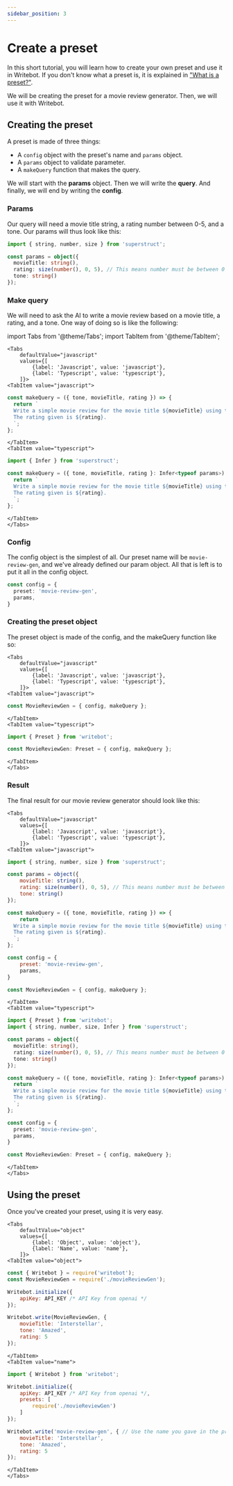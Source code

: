 ```yaml
---
sidebar_position: 3
---
```


# Create a preset

In this short tutorial, you will learn how to create your own preset and use it in Writebot. If you don't know what a preset is, it is explained in ["What is a preset?"](what-is-a-preset.mdx).

We will be creating the preset for a movie review generator. Then, we will use it with Writebot.

## Creating the preset

A preset is made of three things:
- A `config` object with the preset's name and `params` object.
- A `params` object to validate parameter.
- A `makeQuery` function that makes the query.

We will start with the **params** object. Then we will write the **query**. And finally, we will end by writing the **config**.

### Params

Our query will need a movie title string, a rating number between 0-5, and a tone. Our params will thus look like this:

```typescript
import { string, number, size } from 'superstruct';

const params = object({
  movieTitle: string(),
  rating: size(number(), 0, 5), // This means number must be between 0 and 5.
  tone: string()
});
```

### Make query

We will need to ask the AI to write a movie review based on a movie title, a rating, and a tone. One way of doing so is like the following:

import Tabs from '@theme/Tabs';
import TabItem from '@theme/TabItem';

```mdx-code-block
<Tabs
    defaultValue="javascript"
    values={[
        {label: 'Javascript', value: 'javascript'},
        {label: 'Typescript', value: 'typescript'},
    ]}>
<TabItem value="javascript">
```

```javascript
const makeQuery = ({ tone, movieTitle, rating }) => {
  return `
  Write a simple movie review for the movie title ${movieTitle} using the following tone ${tone}.
  The rating given is ${rating}.
  `;
};
```

```mdx-code-block
</TabItem>
<TabItem value="typescript">
```

```typescript
import { Infer } from 'superstruct';

const makeQuery = ({ tone, movieTitle, rating }: Infer<typeof params>) => {
  return `
  Write a simple movie review for the movie title ${movieTitle} using the following tone ${tone}.
  The rating given is ${rating}.
  `;
};
```

```mdx-code-block
</TabItem>
</Tabs>
```

### Config

The config object is the simplest of all. Our preset name will be `movie-review-gen`, and we've already defined our param object. All that is left is to put it all in the config object.

```typescript
const config = {
  preset: 'movie-review-gen',
  params,
}
```

### Creating the preset object

The preset object is made of the config, and the makeQuery function like so:

```mdx-code-block
<Tabs
    defaultValue="javascript"
    values={[
        {label: 'Javascript', value: 'javascript'},
        {label: 'Typescript', value: 'typescript'},
    ]}>
<TabItem value="javascript">
```

```javascript
const MovieReviewGen = { config, makeQuery };
```

```mdx-code-block
</TabItem>
<TabItem value="typescript">
```

```typescript
import { Preset } from 'writebot';

const MovieReviewGen: Preset = { config, makeQuery };
```

```mdx-code-block
</TabItem>
</Tabs>
```

### Result

The final result for our movie review generator should look like this:

```mdx-code-block
<Tabs
    defaultValue="javascript"
    values={[
        {label: 'Javascript', value: 'javascript'},
        {label: 'Typescript', value: 'typescript'},
    ]}>
<TabItem value="javascript">
```

```javascript
import { string, number, size } from 'superstruct';

const params = object({
    movieTitle: string(),
    rating: size(number(), 0, 5), // This means number must be between 0 and 5.
    tone: string()
});

const makeQuery = ({ tone, movieTitle, rating }) => {
    return `
  Write a simple movie review for the movie title ${movieTitle} using the following tone ${tone}.
  The rating given is ${rating}.
  `;
};

const config = {
    preset: 'movie-review-gen',
    params,
}

const MovieReviewGen = { config, makeQuery };
```

```mdx-code-block
</TabItem>
<TabItem value="typescript">
```

```typescript
import { Preset } from 'writebot';
import { string, number, size, Infer } from 'superstruct';

const params = object({
  movieTitle: string(),
  rating: size(number(), 0, 5), // This means number must be between 0 and 5.
  tone: string()
});

const makeQuery = ({ tone, movieTitle, rating }: Infer<typeof params>) => {
  return `
  Write a simple movie review for the movie title ${movieTitle} using the following tone ${tone}.
  The rating given is ${rating}.
  `;
};

const config = {
  preset: 'movie-review-gen',
  params,
}

const MovieReviewGen: Preset = { config, makeQuery };
```

```mdx-code-block
</TabItem>
</Tabs>
```

## Using the preset

Once you've created your preset, using it is very easy.

```mdx-code-block
<Tabs
    defaultValue="object"
    values={[
        {label: 'Object', value: 'object'},
        {label: 'Name', value: 'name'},
    ]}>
<TabItem value="object">
```

```javascript
const { Writebot } = require('writebot');
const MovieReviewGen = require('./movieReviewGen');

Writebot.initialize({
    apiKey: API_KEY /* API Key from openai */
});

Writebot.write(MovieReviewGen, {
    movieTitle: 'Interstellar',
    tone: 'Amazed',
    rating: 5
});
```

```mdx-code-block
</TabItem>
<TabItem value="name">
```

```javascript
import { Writebot } from 'writebot';

Writebot.initialize({
    apiKey: API_KEY /* API Key from openai */,
    presets: [
        require('./movieReviewGen')
    ]
});

Writebot.write('movie-review-gen', { // Use the name you gave in the presets config object
    movieTitle: 'Interstellar',
    tone: 'Amazed',
    rating: 5
});
```

```mdx-code-block
</TabItem>
</Tabs>
```
